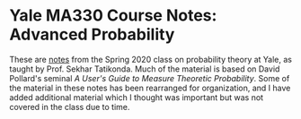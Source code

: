 # Yale MA330 Course Notes: Advanced Probability

These are [notes](https://github.com/ymohanty/probability/raw/master/main.pdf) from the Spring 2020 class on probability theory at Yale, as taught by Prof. Sekhar Tatikonda. 
Much of the material is based on David Pollard's seminal *A User's Guide to Measure Theoretic Probability*. Some of the material in these notes has been rearranged for organization, 
and I have added additional material which I thought was important but was not covered in the class due to time. 


